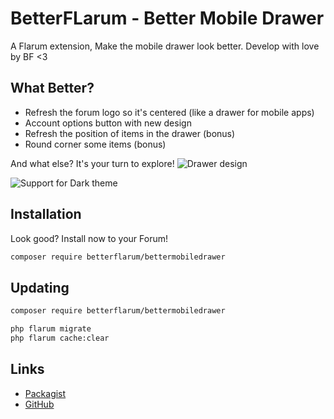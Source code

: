 # BetterFLarum - Better Mobile Drawer

A Flarum extension, Make the mobile drawer look better. Develop with love by BF <3

## What Better?
- Refresh the forum logo so it's centered (like a drawer for mobile apps)
- Account options button with new design
- Refresh the position of items in the drawer (bonus)
- Round corner some items (bonus)

And what else? It's your turn to explore!
![Drawer design](https://github.com/betterflarum/bettermobiledrawer/assets/143252203/3416674c-68bb-4493-bea5-0cea39f5c7a8)


![Support for Dark theme](https://github.com/betterflarum/bettermobiledrawer/assets/143252203/74ca7903-06eb-46b8-abea-8a3667d2960a)

## Installation

Look good? Install now to your Forum!

```sh
composer require betterflarum/bettermobiledrawer
```

## Updating

```sh
composer require betterflarum/bettermobiledrawer

php flarum migrate
php flarum cache:clear
```

## Links

- [Packagist](https://packagist.org/packages/betterflarum/bettermobiledrawer)
- [GitHub](https://github.com/betterflarum/bettermobiledrawer)
